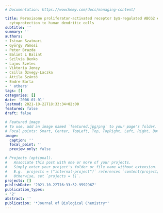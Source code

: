```yaml
---
# Documentation: https://wowchemy.com/docs/managing-content/

title: Peroxisome proliferator-activated receptor $γ$-regulated ABCG2 expression confers
  cytoprotection to human dendritic cells
subtitle: ''
summary: ''
authors:
- Istvan Szatmari
- György Vámosi
- Peter Brazda
- Balint L Balint
- Szilvia Benko
- Lajos Széles
- Viktoria Jeney
- Csilla Özvegy-Laczka
- Attila Szántó
- Endre Barta
- ' others'
tags: []
categories: []
date: '2006-01-01'
lastmod: 2021-10-22T18:33:34+02:00
featured: false
draft: false

# Featured image
# To use, add an image named `featured.jpg/png` to your page's folder.
# Focal points: Smart, Center, TopLeft, Top, TopRight, Left, Right, BottomLeft, Bottom, BottomRight.
image:
  caption: ''
  focal_point: ''
  preview_only: false

# Projects (optional).
#   Associate this post with one or more of your projects.
#   Simply enter your project's folder or file name without extension.
#   E.g. `projects = ["internal-project"]` references `content/project/deep-learning/index.md`.
#   Otherwise, set `projects = []`.
projects: []
publishDate: '2021-10-22T16:33:32.959296Z'
publication_types:
- '2'
abstract: ''
publication: '*Journal of Biological Chemistry*'
---
```

